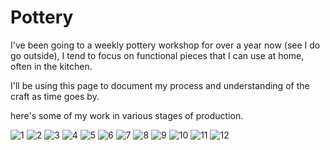

# Pottery

I've been going to a weekly pottery workshop for over a year now (see I do go outside), I tend to focus on functional pieces that I can use at home, often in the kitchen.

I'll be using this page to document my process and understanding of the craft as time goes by.
<!-- TODO look into custom CSS override for this page so that images go into a nice gallery -->
here's some of my work in various stages of production.

<img src="images/pottery/pottery1.png" alt="1">
<img src="images/pottery/pottery2.png" alt="2">
<img src="images/pottery/pottery3.png" alt="3">
<img src="images/pottery/pottery4.png" alt="4">
<img src="images/pottery/pottery5.png" alt="5">
<img src="images/pottery/pottery6.png" alt="6">
<img src="images/pottery/pottery7.png" alt="7">
<img src="images/pottery/pottery8.png" alt="8">
<img src="images/pottery/pottery9.png" alt="9">
<img src="images/pottery/pottery10.png" alt="10">
<img src="images/pottery/pottery11.png" alt="11">
<img src="images/pottery/pottery12.png" alt="12">